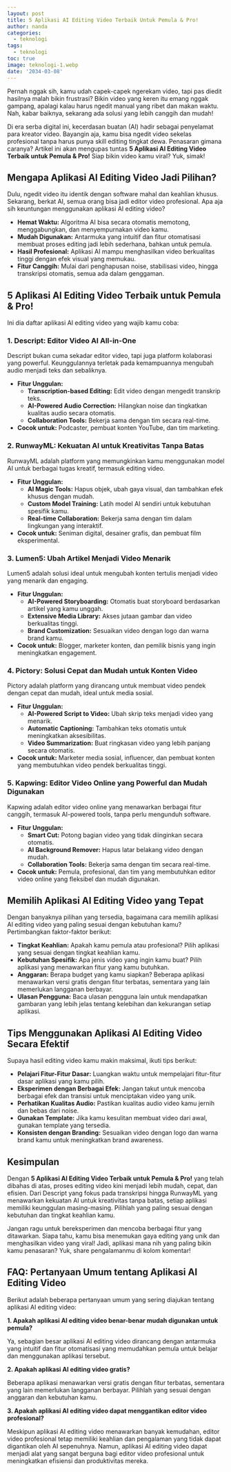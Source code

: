 ```yaml
---
layout: post
title: 5 Aplikasi AI Editing Video Terbaik Untuk Pemula & Pro!
author: nanda
categories:
  - teknologi
tags:
  - teknologi
toc: true
image: teknologi-1.webp
date: '2034-03-08'
---
```



Pernah nggak sih, kamu udah capek-capek ngerekam video, tapi pas diedit hasilnya malah bikin frustrasi? Bikin video yang keren itu emang nggak gampang, apalagi kalau harus ngedit manual yang ribet dan makan waktu. Nah, kabar baiknya, sekarang ada solusi yang lebih canggih dan mudah!

Di era serba digital ini, kecerdasan buatan (AI) hadir sebagai penyelamat para kreator video. Bayangin aja, kamu bisa ngedit video sekelas profesional tanpa harus punya skill editing tingkat dewa. Penasaran gimana caranya? Artikel ini akan mengupas tuntas **5 Aplikasi AI Editing Video Terbaik untuk Pemula & Pro!** Siap bikin video kamu viral? Yuk, simak!

## Mengapa Aplikasi AI Editing Video Jadi Pilihan?

Dulu, ngedit video itu identik dengan software mahal dan keahlian khusus. Sekarang, berkat AI, semua orang bisa jadi editor video profesional. Apa aja sih keuntungan menggunakan aplikasi AI editing video?

- **Hemat Waktu:** Algoritma AI bisa secara otomatis memotong, menggabungkan, dan menyempurnakan video kamu.
- **Mudah Digunakan:** Antarmuka yang intuitif dan fitur otomatisasi membuat proses editing jadi lebih sederhana, bahkan untuk pemula.
- **Hasil Profesional:** Aplikasi AI mampu menghasilkan video berkualitas tinggi dengan efek visual yang memukau.
- **Fitur Canggih:** Mulai dari penghapusan noise, stabilisasi video, hingga transkripsi otomatis, semua ada dalam genggaman.

## 5 Aplikasi AI Editing Video Terbaik untuk Pemula & Pro!

Ini dia daftar aplikasi AI editing video yang wajib kamu coba:

### 1\. Descript: Editor Video AI All-in-One

Descript bukan cuma sekadar editor video, tapi juga platform kolaborasi yang powerful. Keunggulannya terletak pada kemampuannya mengubah audio menjadi teks dan sebaliknya.

- **Fitur Unggulan:**
    - **Transcription-based Editing:** Edit video dengan mengedit transkrip teks.
    - **AI-Powered Audio Correction:** Hilangkan noise dan tingkatkan kualitas audio secara otomatis.
    - **Collaboration Tools:** Bekerja sama dengan tim secara real-time.
- **Cocok untuk:** Podcaster, pembuat konten YouTube, dan tim marketing.

### 2\. RunwayML: Kekuatan AI untuk Kreativitas Tanpa Batas

RunwayML adalah platform yang memungkinkan kamu menggunakan model AI untuk berbagai tugas kreatif, termasuk editing video.

- **Fitur Unggulan:**
    - **AI Magic Tools:** Hapus objek, ubah gaya visual, dan tambahkan efek khusus dengan mudah.
    - **Custom Model Training:** Latih model AI sendiri untuk kebutuhan spesifik kamu.
    - **Real-time Collaboration:** Bekerja sama dengan tim dalam lingkungan yang interaktif.
- **Cocok untuk:** Seniman digital, desainer grafis, dan pembuat film eksperimental.

### 3\. Lumen5: Ubah Artikel Menjadi Video Menarik

Lumen5 adalah solusi ideal untuk mengubah konten tertulis menjadi video yang menarik dan engaging.

- **Fitur Unggulan:**
    - **AI-Powered Storyboarding:** Otomatis buat storyboard berdasarkan artikel yang kamu unggah.
    - **Extensive Media Library:** Akses jutaan gambar dan video berkualitas tinggi.
    - **Brand Customization:** Sesuaikan video dengan logo dan warna brand kamu.
- **Cocok untuk:** Blogger, marketer konten, dan pemilik bisnis yang ingin meningkatkan engagement.

### 4\. Pictory: Solusi Cepat dan Mudah untuk Konten Video

Pictory adalah platform yang dirancang untuk membuat video pendek dengan cepat dan mudah, ideal untuk media sosial.

- **Fitur Unggulan:**
    - **AI-Powered Script to Video:** Ubah skrip teks menjadi video yang menarik.
    - **Automatic Captioning:** Tambahkan teks otomatis untuk meningkatkan aksesibilitas.
    - **Video Summarization:** Buat ringkasan video yang lebih panjang secara otomatis.
- **Cocok untuk:** Marketer media sosial, influencer, dan pembuat konten yang membutuhkan video pendek berkualitas tinggi.

### 5\. Kapwing: Editor Video Online yang Powerful dan Mudah Digunakan

Kapwing adalah editor video online yang menawarkan berbagai fitur canggih, termasuk AI-powered tools, tanpa perlu mengunduh software.

- **Fitur Unggulan:**
    - **Smart Cut:** Potong bagian video yang tidak diinginkan secara otomatis.
    - **AI Background Remover:** Hapus latar belakang video dengan mudah.
    - **Collaboration Tools:** Bekerja sama dengan tim secara real-time.
- **Cocok untuk:** Pemula, profesional, dan tim yang membutuhkan editor video online yang fleksibel dan mudah digunakan.

## Memilih Aplikasi AI Editing Video yang Tepat

Dengan banyaknya pilihan yang tersedia, bagaimana cara memilih aplikasi AI editing video yang paling sesuai dengan kebutuhan kamu? Pertimbangkan faktor-faktor berikut:

- **Tingkat Keahlian:** Apakah kamu pemula atau profesional? Pilih aplikasi yang sesuai dengan tingkat keahlian kamu.
- **Kebutuhan Spesifik:** Apa jenis video yang ingin kamu buat? Pilih aplikasi yang menawarkan fitur yang kamu butuhkan.
- **Anggaran:** Berapa budget yang kamu siapkan? Beberapa aplikasi menawarkan versi gratis dengan fitur terbatas, sementara yang lain memerlukan langganan berbayar.
- **Ulasan Pengguna:** Baca ulasan pengguna lain untuk mendapatkan gambaran yang lebih jelas tentang kelebihan dan kekurangan setiap aplikasi.

## Tips Menggunakan Aplikasi AI Editing Video Secara Efektif

Supaya hasil editing video kamu makin maksimal, ikuti tips berikut:

- **Pelajari Fitur-Fitur Dasar:** Luangkan waktu untuk mempelajari fitur-fitur dasar aplikasi yang kamu pilih.
- **Eksperimen dengan Berbagai Efek:** Jangan takut untuk mencoba berbagai efek dan transisi untuk menciptakan video yang unik.
- **Perhatikan Kualitas Audio:** Pastikan kualitas audio video kamu jernih dan bebas dari noise.
- **Gunakan Template:** Jika kamu kesulitan membuat video dari awal, gunakan template yang tersedia.
- **Konsisten dengan Branding:** Sesuaikan video dengan logo dan warna brand kamu untuk meningkatkan brand awareness.

## Kesimpulan

Dengan **5 Aplikasi AI Editing Video Terbaik untuk Pemula & Pro!** yang telah dibahas di atas, proses editing video kini menjadi lebih mudah, cepat, dan efisien. Dari Descript yang fokus pada transkripsi hingga RunwayML yang menawarkan kekuatan AI untuk kreativitas tanpa batas, setiap aplikasi memiliki keunggulan masing-masing. Pilihlah yang paling sesuai dengan kebutuhan dan tingkat keahlian kamu.

Jangan ragu untuk bereksperimen dan mencoba berbagai fitur yang ditawarkan. Siapa tahu, kamu bisa menemukan gaya editing yang unik dan menghasilkan video yang viral! Jadi, aplikasi mana nih yang paling bikin kamu penasaran? Yuk, share pengalamanmu di kolom komentar!

## FAQ: Pertanyaan Umum tentang Aplikasi AI Editing Video

Berikut adalah beberapa pertanyaan umum yang sering diajukan tentang aplikasi AI editing video:

**1\. Apakah aplikasi AI editing video benar-benar mudah digunakan untuk pemula?**

Ya, sebagian besar aplikasi AI editing video dirancang dengan antarmuka yang intuitif dan fitur otomatisasi yang memudahkan pemula untuk belajar dan menggunakan aplikasi tersebut.

**2\. Apakah aplikasi AI editing video gratis?**

Beberapa aplikasi menawarkan versi gratis dengan fitur terbatas, sementara yang lain memerlukan langganan berbayar. Pilihlah yang sesuai dengan anggaran dan kebutuhan kamu.

**3\. Apakah aplikasi AI editing video dapat menggantikan editor video profesional?**

Meskipun aplikasi AI editing video menawarkan banyak kemudahan, editor video profesional tetap memiliki keahlian dan pengalaman yang tidak dapat digantikan oleh AI sepenuhnya. Namun, aplikasi AI editing video dapat menjadi alat yang sangat berguna bagi editor video profesional untuk meningkatkan efisiensi dan produktivitas mereka.
